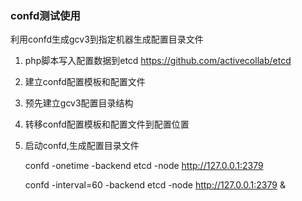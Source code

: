 ### confd测试使用
利用confd生成gcv3到指定机器生成配置目录文件

1. php脚本写入配置数据到etcd
	https://github.com/activecollab/etcd
2. 建立confd配置模板和配置文件
3. 预先建立gcv3配置目录结构
3. 转移confd配置模板和配置文件到配置位置
4. 启动confd,生成配置目录文件

	confd -onetime -backend etcd -node http://127.0.0.1:2379

	confd -interval=60 -backend etcd -node http://127.0.0.1:2379 &
